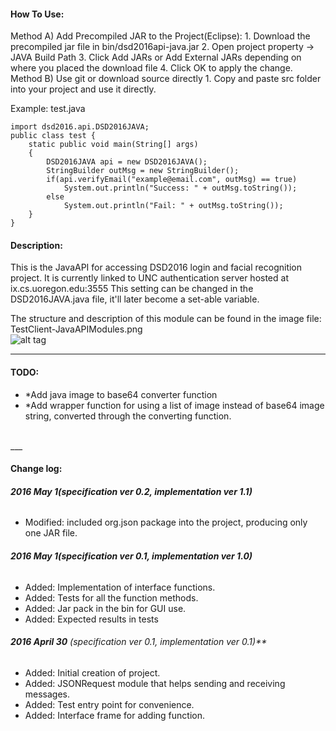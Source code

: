 #### **How To Use**:
Method A) Add Precompiled JAR to the Project(Eclipse):
	1. Download the precompiled jar file in bin/dsd2016api-java.jar
	2. Open project property -> JAVA Build Path
	3. Click Add JARs or Add External JARs depending on where you placed the download file
	4. Click OK to apply the change.
Method B) Use git or download source directly
	1. Copy and paste src folder into your project and use it directly.
	
Example: 
test.java
```
import dsd2016.api.DSD2016JAVA;
public class test {
	static public void main(String[] args)
	{
		DSD2016JAVA api = new DSD2016JAVA();
		StringBuilder outMsg = new StringBuilder();
		if(api.verifyEmail("example@email.com", outMsg) == true)
			System.out.println("Success: " + outMsg.toString());
		else
			System.out.println("Fail: " + outMsg.toString());
	}
}
```

#### **Description**:
This is the JavaAPI for accessing DSD2016 login and facial recognition project.
It is currently linked to UNC authentication server hosted at ix.cs.uoregon.edu:3555
This setting can be changed in the DSD2016JAVA.java file, it'll later become a set-able variable.

The structure and description of this module can be found in the image file:
TestClient-JavaAPIModules.png
<br/>
![alt tag](TestClient-JavaAPIModules_v2.png)
___
#### **TODO**:
- *Add java image to base64 converter function
- *Add wrapper function for using a list of image instead of base64 image string, converted through the converting function.
<br/>
___

####  **Change log**:

###### **2016 May 1(specification ver 0.2, implementation ver 1.1)**
- Modified: included org.json package into the project, producing only one JAR file.

###### **2016 May 1(specification ver 0.1, implementation ver 1.0)**
- Added: Implementation of interface functions.
- Added: Tests for all the function methods.
- Added: Jar pack in the bin for GUI use.
- Added: Expected results in tests

###### **2016 April 30** (specification ver 0.1, implementation ver 0.1)**
- Added: Initial creation of project.
- Added: JSONRequest module that helps sending and receiving messages.
- Added: Test entry point for convenience.
- Added: Interface frame for adding function.